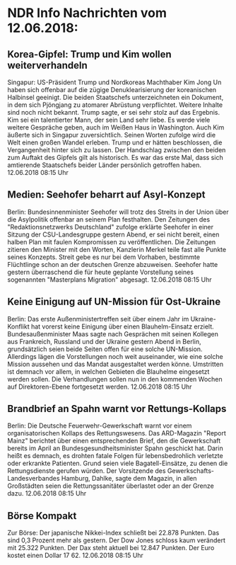 # NDR Info Nachrichten vom 12.06.2018:


## Korea-Gipfel: Trump und Kim wollen weiterverhandeln
Singapur: US-Präsident Trump und Nordkoreas Machthaber Kim Jong Un haben sich offenbar auf die zügige Denuklearisierung der koreanischen Halbinsel geeinigt. Die beiden Staatschefs unterzeichneten ein Dokument, in dem sich Pjöngjang zu atomarer Abrüstung verpflichtet. Weitere Inhalte sind noch nicht bekannt. Trump sagte, er sei sehr stolz auf das Ergebnis. Kim sei ein talentierter Mann, der sein Land sehr liebe. Es werde viele weitere Gespräche geben, auch im Weißen Haus in Washington. Auch Kim äußerte sich in Singapur zuversichtlich. Seinen Worten zufolge wird die Welt einen großen Wandel erleben. Trump und er hätten beschlossen, die Vergangenheit hinter sich zu lassen. Der Handschlag zwischen den beiden zum Auftakt des Gipfels gilt als historisch. Es war das erste Mal, dass sich amtierende Staatschefs beider Länder persönlich getroffen haben. 12.06.2018 08:15 Uhr 

## Medien: Seehofer beharrt auf Asyl-Konzept
Berlin:	Bundesinnenminister Seehofer will trotz des Streits in der Union über die Asylpolitik offenbar an seinem Plan festhalten. Den Zeitungen des "Redaktionsnetzwerks Deutschland" zufolge erklärte Seehofer in einer Sitzung der CSU-Landesgruppe gestern Abend, er sei nicht bereit, einen halben Plan mit faulen Kompromissen zu veröffentlichen. Die Zeitungen zitieren den Minister mit den Worten, Kanzlerin Merkel teile fast alle Punkte seines Konzepts. Streit gebe es nur bei dem Vorhaben, bestimmte Flüchtlinge schon an der deutschen Grenze abzuweisen. Seehofer hatte gestern überraschend die für heute geplante Vorstellung seines sogenannten "Masterplans Migration" abgesagt. 12.06.2018 08:15 Uhr 

## Keine Einigung auf UN-Mission für Ost-Ukraine
Berlin: Das erste Außenministertreffen seit über einem Jahr im Ukraine-Konflikt hat vorerst keine Einigung über einen Blauhelm-Einsatz erzielt. Bundesaußenminister Maas sagte nach Gesprächen mit seinen Kollegen aus Frankreich, Russland und der Ukraine gestern Abend in Berlin, grundsätzlich seien beide Seiten offen für eine solche UN-Mission. Allerdings lägen die Vorstellungen noch weit auseinander, wie eine solche Mission aussehen und das Mandat ausgestaltet werden könne. Umstritten ist demnach vor allem, in welchen Gebieten die Blauhelme eingesetzt werden sollen. Die Verhandlungen sollen nun in den kommenden Wochen auf Direktoren-Ebene fortgesetzt werden. 12.06.2018 08:15 Uhr 

## Brandbrief an Spahn warnt vor Rettungs-Kollaps
Berlin: Die Deutsche Feuerwehr-Gewerkschaft warnt vor einem organisatorischen Kollaps des Rettungswesens. Das ARD-Magazin "Report Mainz" berichtet über einen  entsprechenden Brief, den die Gewerkschaft bereits im April an Bundesgesundheitsminister Spahn geschickt hat. Darin heißt es demnach, es drohten fatale Folgen für lebensbedrohlich verletzte oder erkrankte Patienten. Grund seien viele Bagatell-Einsätze, zu denen die Rettungsdienste gerufen würden. Der Vorsitzende des Gewerkschafts-Landesverbandes Hamburg, Dahlke, sagte dem Magazin, in allen Großstädten seien die Rettungssanitäter überlastet oder an der Grenze dazu. 12.06.2018 08:15 Uhr 

## Börse Kompakt
Zur Börse: Der japanische Nikkei-Index schließt bei 22.878 Punkten. Das sind  0,3 Prozent mehr als gestern. Der Dow Jones schloss kaum verändert mit 25.322 Punkten. Der Dax steht aktuell bei 12.847 Punkten. Der Euro kostet einen Dollar 17 62. 12.06.2018 08:15 Uhr 
